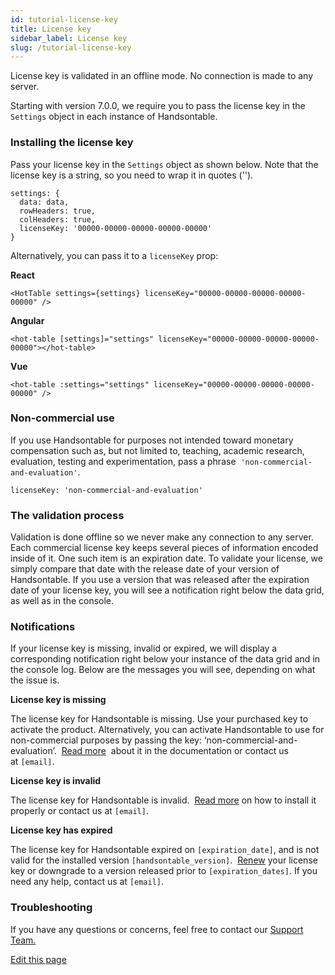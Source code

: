 ```yaml
---
id: tutorial-license-key
title: License key
sidebar_label: License key
slug: /tutorial-license-key
---
```


License key is validated in an offline mode. No connection is made to any server.

Starting with version 7.0.0, we require you to pass the license key in the `Settings` object in each instance of Handsontable.

### Installing the license key

Pass your license key in the `Settings` object as shown below. Note that the license key is a string, so you need to wrap it in quotes ('').

    settings: {
      data: data,
      rowHeaders: true,
      colHeaders: true,
      licenseKey: '00000-00000-00000-00000-00000'
    }

Alternatively, you can pass it to a `licenseKey` prop:

**React**

    <HotTable settings={settings} licenseKey="00000-00000-00000-00000-00000" />

**Angular**

    <hot-table [settings]="settings" licenseKey="00000-00000-00000-00000-00000"></hot-table>

**Vue**

    <hot-table :settings="settings" licenseKey="00000-00000-00000-00000-00000" />

### Non-commercial use

If you use Handsontable for purposes not intended toward monetary compensation such as, but not limited to, teaching, academic research, evaluation, testing and experimentation, pass a phrase  `'non-commercial-and-evaluation'`.

    licenseKey: 'non-commercial-and-evaluation'

### The validation process

Validation is done offline so we never make any connection to any server. Each commercial license key keeps several pieces of information encoded inside of it. One such item is an expiration date. To validate your license, we simply compare that date with the release date of your version of Handsontable. If you use a version that was released after the expiration date of your license key, you will see a notification right below the data grid, as well as in the console.

### Notifications

If your license key is missing, invalid or expired, we will display a corresponding notification right below your instance of the data grid and in the console log. Below are the messages you will see, depending on what the issue is.

**License key is missing**

The license key for Handsontable is missing. Use your purchased key to activate the product. Alternatively, you can activate Handsontable to use for non-commercial purposes by passing the key: ‘non-commercial-and-evaluation’.  [Read more](https://handsontable.com/docs/tutorial-license-key.html)  about it in the documentation or contact us at `[email]`.

**License key is invalid**

The license key for Handsontable is invalid.  [Read more](https://handsontable.com/docs/tutorial-license-key.html) on how to install it properly or contact us at `[email]`.

**License key has expired**

The license key for Handsontable expired on `[expiration_date]`, and is not valid for the installed version `[handsontable_version]`.  [Renew](https://my.handsontable.com) your license key or downgrade to a version released prior to `[expiration_dates]`. If you need any help, contact us at `[email]`.

### Troubleshooting

If you have any questions or concerns, feel free to contact our [Support Team.](https://handsontable.com/contact?category=technical_support)

[](https://handsontable.com/contact?category=technical_support)

[](https://handsontable.com/contact?category=technical_support)

[](https://handsontable.com/contact?category=technical_support)[Edit this page](https://github.com/handsontable/docs/edit/8.2.0/tutorials/license-key.html)
